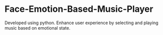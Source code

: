 # Face-Emotion-Based-Music-Player
Developed using python. Enhance user experience by selecting and playing music based on emotional state.
